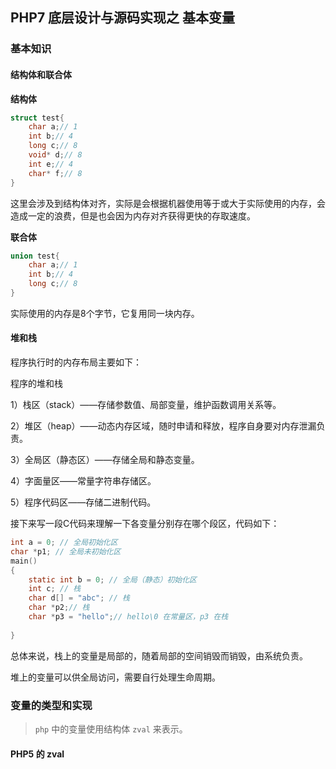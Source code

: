 ## PHP7 底层设计与源码实现之 基本变量



### 基本知识

#### 结构体和联合体

**结构体**

```c
struct test{
    char a;// 1
    int b;// 4
    long c;// 8
    void* d;// 8
    int e;// 4
    char* f;// 8
}
```

这里会涉及到结构体对齐，实际是会根据机器使用等于或大于实际使用的内存，会造成一定的浪费，但是也会因为内存对齐获得更快的存取速度。



**联合体**

```c
union test{
    char a;// 1
    int b;// 4
    long c;// 8
}
```

实际使用的内存是8个字节，它复用同一块内存。



#### 堆和栈

程序执行时的内存布局主要如下：

程序的堆和栈

1）栈区（stack）——存储参数值、局部变量，维护函数调用关系等。

2）堆区（heap）——动态内存区域，随时申请和释放，程序自身要对内存泄漏负责。

3）全局区（静态区）——存储全局和静态变量。

4）字面量区——常量字符串存储区。

5）程序代码区——存储二进制代码。



接下来写一段C代码来理解一下各变量分别存在哪个段区，代码如下：

```c
int a = 0; // 全局初始化区
char *p1; // 全局未初始化区
main()
{
    static int b = 0; // 全局（静态）初始化区
    int c; // 栈
    char d[] = "abc"; // 栈
    char *p2;// 栈
    char *p3 = "hello";// hello\0 在常量区，p3 在栈
    
}
```

总体来说，栈上的变量是局部的，随着局部的空间销毁而销毁，由系统负责。

堆上的变量可以供全局访问，需要自行处理生命周期。



### 变量的类型和实现

>  `php`  中的变量使用结构体 `zval` 来表示。

#### PHP5 的 zval

